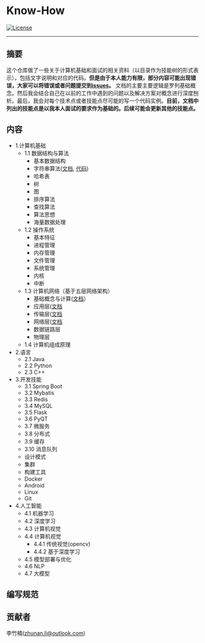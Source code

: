 # Know-How

<p align="lift">
  <a href="https://opensource.org/licenses/MIT"><img src="https://img.shields.io/badge/License-MIT-4caf50.svg" alt="License"></a>
</a>
</p>

---

## 摘要

这个仓库做了一些关于计算机基础和面试的相关资料（以目录作为技能树的形式表示），包括文字说明和对应的代码。**但是由于本人能力有限，部分内容可能出现错误，大家可以将错误或者问题提交到[issues](https://github.com/lizhunan/know-how/issues)。** 文档的主要主要逻辑是罗列基础概念。然后我会结合自己在以前的工作中遇到的问题以及解决方案对概念进行深度刨析。最后，我会对每个技术点或者技能点尽可能的写一个代码实例。**目前，文档中列出的技能点是以我本人面试的要求作为基础的。后续可能会更新其他的技能点。**

## 内容

- 1.计算机基础
    - 1.1 数据结构与算法
        - 基本数据结构
        - 字符串算法([文档](docs/1/1.1/string_alg.md), [代码](code/1/1.1/string_alg/string_alg.cpp))
        - 哈希表
        - 树
        - 图
        - 排序算法
        - 查找算法
        - 算法思想
        - 海量数据处理
    - 1.2 操作系统
        - 基本特征
        - 进程管理
        - 内存管理
        - 文件管理
        - 系统管理
        - 内核
        - 中断
    - 1.3 计算机网络（基于五层网络架构）
        - 基础概念与计算([文档](docs/1/1.3/overview.md)）
        - 应用层([文档](docs/1/1.3/application_layer.md)
        - 传输层([文档](docs/1/1.3/transfer_layer.md)
        - 网络层([文档](docs/1/1.3/network_layer.md)
        - 数据链路层
        - 物理层
    - 1.4 计算机组成原理
- 2.语言
    - 2.1 Java
    - 2.2 Python
    - 2.3 C++
- 3.开发技能
    - 3.1 Spring Boot
    - 3.2 Mybatis
    - 3.3 Redis
    - 3.4 MySQL
    - 3.5 Flask
    - 3.6 PyQT
    - 3.7 微服务
	- 3.8 分布式
	- 3.9 缓存
	- 3.10 消息队列
	- 设计模式
	- 集群
	- 构建工具
	- Docker
	- Android
	- Linux
	- Git
- 4.人工智能
    - 4.1 机器学习
    - 4.2 深度学习
    - 4.3 计算机视觉
    - 4.4 计算机视觉
        - 4.4.1 传统视觉(opencv)
        - 4.4.2 基于深度学习
    - 4.5 模型部署与优化
    - 4.6 NLP
    - 4.7 大模型

## 编写规范

## 贡献者

李竹楠(zhunan.li@outlook.com)